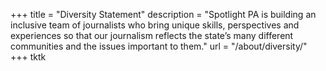+++
title = "Diversity Statement"
description = "Spotlight PA is building an inclusive team of journalists who bring unique skills, perspectives and experiences so that our journalism reflects the state’s many different communities and the issues important to them."
url = "/about/diversity/"
+++
tktk
